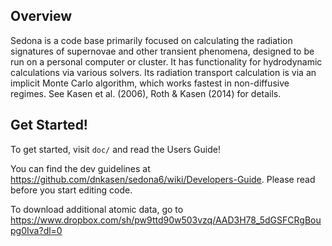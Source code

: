 ## Overview
Sedona is a code base primarily focused on calculating the radiation signatures of supernovae and other transient phenomena, designed to be run on a personal computer or cluster. It has functionality for hydrodynamic calculations via various solvers. Its radiation transport calculation is via an implicit Monte Carlo algorithm, which works fastest in non-diffusive regimes.  See Kasen et al. (2006), Roth & Kasen (2014) for details. 

## Get Started!
To get started, visit `doc/` and read the Users Guide!

You can find the dev guidelines at https://github.com/dnkasen/sedona6/wiki/Developers-Guide. Please read before you start editing code.

To download additional atomic data, go to
https://www.dropbox.com/sh/pw9ttd90w503vzq/AAD3H78_5dGSFCRgBoupg0Iva?dl=0

